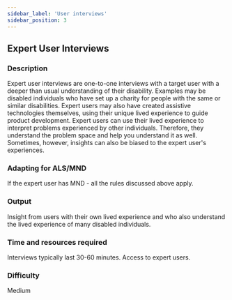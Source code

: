 ```yaml
---
sidebar_label: 'User interviews'
sidebar_position: 3
---
```

## Expert User Interviews
### Description
Expert user interviews are one-to-one interviews with a target user with a deeper than usual understanding of their disability. Examples may be disabled individuals who have set up a charity for people with the same or similar disabilities. Expert users may also have created assistive technologies themselves, using their unique lived experience to guide product development. Expert users can use their lived experience to interpret problems experienced by other individuals. Therefore, they understand the problem space and help you understand it as well. Sometimes, however, insights can also be biased to the expert user's experiences. 
### Adapting for ALS/MND
If the expert user has MND - all the rules discussed above apply.
### Output
Insight from users with their own lived experience and who also understand the lived experience of many disabled individuals.
### Time and resources required
Interviews typically last 30-60 minutes. Access to expert users.
### Difficulty
Medium